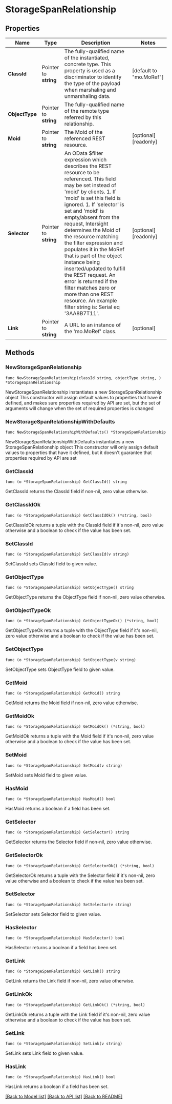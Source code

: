 # StorageSpanRelationship

## Properties

Name | Type | Description | Notes
------------ | ------------- | ------------- | -------------
**ClassId** | Pointer to **string** | The fully-qualified name of the instantiated, concrete type. This property is used as a discriminator to identify the type of the payload when marshaling and unmarshaling data. | [default to "mo.MoRef"]
**ObjectType** | Pointer to **string** | The fully-qualified name of the remote type referred by this relationship. | 
**Moid** | Pointer to **string** | The Moid of the referenced REST resource. | [optional] [readonly] 
**Selector** | Pointer to **string** | An OData $filter expression which describes the REST resource to be referenced. This field may be set instead of &#39;moid&#39; by clients. 1. If &#39;moid&#39; is set this field is ignored. 1. If &#39;selector&#39; is set and &#39;moid&#39; is empty/absent from the request, Intersight determines the Moid of the resource matching the filter expression and populates it in the MoRef that is part of the object instance being inserted/updated to fulfill the REST request. An error is returned if the filter matches zero or more than one REST resource. An example filter string is: Serial eq &#39;3AA8B7T11&#39;. | [optional] [readonly] 
**Link** | Pointer to **string** | A URL to an instance of the &#39;mo.MoRef&#39; class. | [optional] 

## Methods

### NewStorageSpanRelationship

`func NewStorageSpanRelationship(classId string, objectType string, ) *StorageSpanRelationship`

NewStorageSpanRelationship instantiates a new StorageSpanRelationship object
This constructor will assign default values to properties that have it defined,
and makes sure properties required by API are set, but the set of arguments
will change when the set of required properties is changed

### NewStorageSpanRelationshipWithDefaults

`func NewStorageSpanRelationshipWithDefaults() *StorageSpanRelationship`

NewStorageSpanRelationshipWithDefaults instantiates a new StorageSpanRelationship object
This constructor will only assign default values to properties that have it defined,
but it doesn't guarantee that properties required by API are set

### GetClassId

`func (o *StorageSpanRelationship) GetClassId() string`

GetClassId returns the ClassId field if non-nil, zero value otherwise.

### GetClassIdOk

`func (o *StorageSpanRelationship) GetClassIdOk() (*string, bool)`

GetClassIdOk returns a tuple with the ClassId field if it's non-nil, zero value otherwise
and a boolean to check if the value has been set.

### SetClassId

`func (o *StorageSpanRelationship) SetClassId(v string)`

SetClassId sets ClassId field to given value.


### GetObjectType

`func (o *StorageSpanRelationship) GetObjectType() string`

GetObjectType returns the ObjectType field if non-nil, zero value otherwise.

### GetObjectTypeOk

`func (o *StorageSpanRelationship) GetObjectTypeOk() (*string, bool)`

GetObjectTypeOk returns a tuple with the ObjectType field if it's non-nil, zero value otherwise
and a boolean to check if the value has been set.

### SetObjectType

`func (o *StorageSpanRelationship) SetObjectType(v string)`

SetObjectType sets ObjectType field to given value.


### GetMoid

`func (o *StorageSpanRelationship) GetMoid() string`

GetMoid returns the Moid field if non-nil, zero value otherwise.

### GetMoidOk

`func (o *StorageSpanRelationship) GetMoidOk() (*string, bool)`

GetMoidOk returns a tuple with the Moid field if it's non-nil, zero value otherwise
and a boolean to check if the value has been set.

### SetMoid

`func (o *StorageSpanRelationship) SetMoid(v string)`

SetMoid sets Moid field to given value.

### HasMoid

`func (o *StorageSpanRelationship) HasMoid() bool`

HasMoid returns a boolean if a field has been set.

### GetSelector

`func (o *StorageSpanRelationship) GetSelector() string`

GetSelector returns the Selector field if non-nil, zero value otherwise.

### GetSelectorOk

`func (o *StorageSpanRelationship) GetSelectorOk() (*string, bool)`

GetSelectorOk returns a tuple with the Selector field if it's non-nil, zero value otherwise
and a boolean to check if the value has been set.

### SetSelector

`func (o *StorageSpanRelationship) SetSelector(v string)`

SetSelector sets Selector field to given value.

### HasSelector

`func (o *StorageSpanRelationship) HasSelector() bool`

HasSelector returns a boolean if a field has been set.

### GetLink

`func (o *StorageSpanRelationship) GetLink() string`

GetLink returns the Link field if non-nil, zero value otherwise.

### GetLinkOk

`func (o *StorageSpanRelationship) GetLinkOk() (*string, bool)`

GetLinkOk returns a tuple with the Link field if it's non-nil, zero value otherwise
and a boolean to check if the value has been set.

### SetLink

`func (o *StorageSpanRelationship) SetLink(v string)`

SetLink sets Link field to given value.

### HasLink

`func (o *StorageSpanRelationship) HasLink() bool`

HasLink returns a boolean if a field has been set.


[[Back to Model list]](../README.md#documentation-for-models) [[Back to API list]](../README.md#documentation-for-api-endpoints) [[Back to README]](../README.md)


